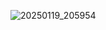 ![20250119_205954](https://github.com/user-attachments/assets/2661c0e9-893d-4a96-8897-250a1a1956eb)
